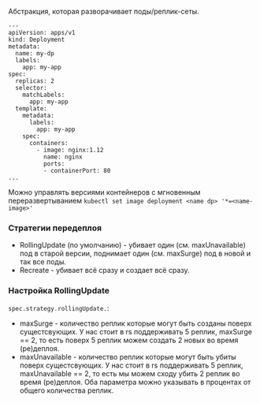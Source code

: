 Абстракция, которая разворачивает поды/реплик-сеты.
```
---
apiVersion: apps/v1
kind: Deployment
metadata:
  name: my-dp
  labels:
    app: my-app
spec:
  replicas: 2
  selector:
    matchLabels:
      app: my-app
  template:
    metadata:
      labels:
        app: my-app
    spec:
      containers:
        - image: nginx:1.12
          name: nginx
          ports:
          - containerPort: 80
...
```

Можно управлять версиями контейнеров с мгновенным переразвертыванием `kubectl set image deployment <name dp> '*=<name-image>'`

### Стратегии передеплоя
- RollingUpdate (по умолчанию) - убивает один (см. maxUnavailable) под в старой версии, поднимает один (см. maxSurge) под в новой и так все поды.
- Recreate - убивает всё сразу и создает всё сразу.

### Настройка RollingUpdate
`spec.strategy.rollingUpdate.`:
- maxSurge - количество реплик которые могут быть созданы поверх сущестсвующих. У нас стоит в rs поддерживать 5 реплик, maxSurge == 2, то есть поверх 5 реплик можем создать 2 новых во время (ре)деплоя.
- maxUnavailable - количество реплик которые могут быть убиты поверх сущестсвующих. У нас стоит в rs поддерживать 5 реплик, maxUnavailable == 2, то есть мы можем сходу убить 2 реплик во время (ре)деплоя.
Оба параметра можно указывать в процентах от общего количества реплик.